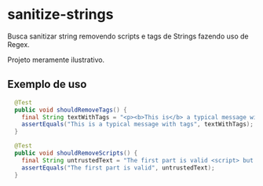# sanitize-strings

Busca sanitizar string removendo scripts e tags de Strings fazendo uso de Regex.

Projeto meramente ilustrativo.

## Exemplo de uso

```java
  @Test
  public void shouldRemoveTags() {
    final String textWithTags = "<p><b>This is</b> a typical message with <i>tags</i>";
    assertEquals("This is a typical message with tags", textWithTags);
  }
```

```java
  @Test
  public void shouldRemoveScripts() {
    final String untrustedText = "The first part is valid <script> but the second is invalid </script>";
    assertEquals("The first part is valid", untrustedText);
  }
```

